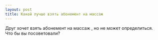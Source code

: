 ```yaml
---
layout: post 
title: Какой лучше взять абонемент на массаж 
--- 
```

Друг хочет взять абонемент на массаж , но не может определиться. Что бы вы посоветовали?
